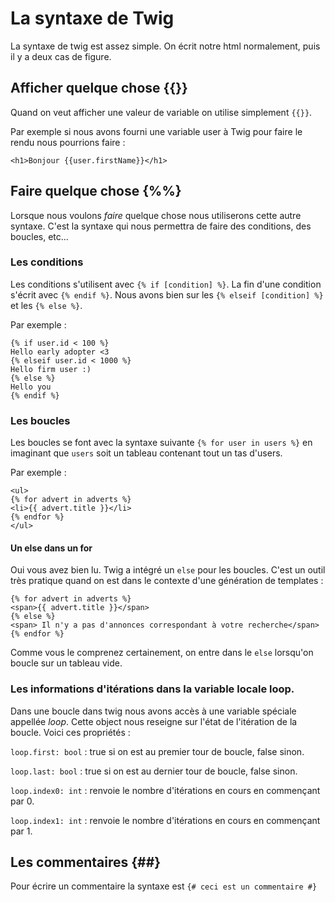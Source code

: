 # La syntaxe de Twig

La syntaxe de twig est assez simple. On écrit notre html normalement, puis il y a deux cas de figure.

## Afficher quelque chose {{}}
Quand on veut afficher une valeur de variable on utilise simplement `{{}}`. 

Par exemple si nous avons fourni une variable user à Twig pour faire le rendu nous pourrions faire :

`<h1>Bonjour {{user.firstName}}</h1>`

## Faire quelque chose {%%}
Lorsque nous voulons _faire_ quelque chose nous utiliserons cette autre syntaxe. C'est la syntaxe qui nous permettra de faire des conditions, des boucles, etc...

### Les conditions
Les conditions s'utilisent avec `{% if [condition] %}`. La fin d'une condition s'écrit avec `{% endif %}`. Nous avons bien sur les `{% elseif [condition] %}` et les `{% else %}`.

Par exemple :

```
{% if user.id < 100 %}
Hello early adopter <3
{% elseif user.id < 1000 %}
Hello firm user :)
{% else %}
Hello you
{% endif %}
``` 

### Les boucles
Les boucles se font avec la syntaxe suivante `{% for user in users %}` en imaginant que `users` soit un tableau contenant tout un tas d'users.

Par exemple :

```
<ul>
{% for advert in adverts %}
<li>{{ advert.title }}</li>
{% endfor %}
</ul>
```

#### Un else dans un for
Oui vous avez bien lu. Twig a intégré un `else` pour les boucles. C'est un outil très pratique quand on est dans le contexte d'une génération de templates :

```
{% for advert in adverts %}
<span>{{ advert.title }}</span>
{% else %}
<span> Il n'y a pas d'annonces correspondant à votre recherche</span>
{% endfor %}
```

Comme vous le comprenez certainement, on entre dans le `else` lorsqu'on boucle sur un tableau vide.

### Les informations d'itérations dans la variable locale loop.

Dans une boucle dans twig nous avons accès à une variable spéciale appellée _loop_. Cette object nous reseigne sur l'état de l'itération de la boucle.
Voici ces propriétés :

`loop.first: bool` : true si on est au premier tour de boucle, false sinon.

`loop.last: bool` : true si on est au dernier tour de boucle, false sinon.

`loop.index0: int` : renvoie le nombre d'itérations en cours en commençant par 0.

`loop.index1: int` : renvoie le nombre d'itérations en cours en commençant par 1.

## Les commentaires {##}
Pour écrire un commentaire la syntaxe est `{# ceci est un commentaire #}`


